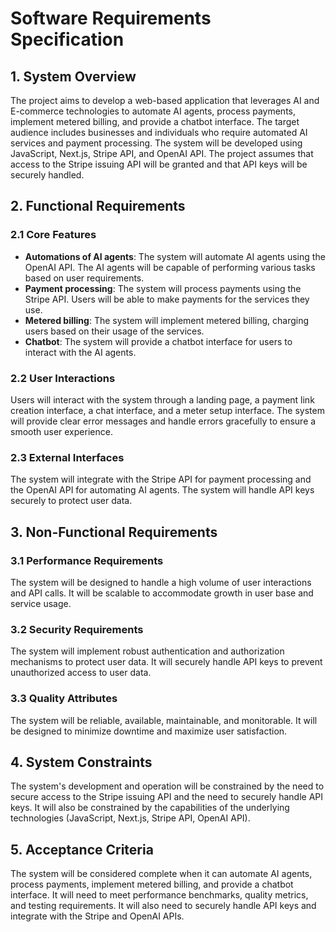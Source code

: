 # Software Requirements Specification

## 1. System Overview
The project aims to develop a web-based application that leverages AI and E-commerce technologies to automate AI agents, process payments, implement metered billing, and provide a chatbot interface. The target audience includes businesses and individuals who require automated AI services and payment processing. The system will be developed using JavaScript, Next.js, Stripe API, and OpenAI API. The project assumes that access to the Stripe issuing API will be granted and that API keys will be securely handled.

## 2. Functional Requirements
### 2.1 Core Features
- **Automations of AI agents**: The system will automate AI agents using the OpenAI API. The AI agents will be capable of performing various tasks based on user requirements.
- **Payment processing**: The system will process payments using the Stripe API. Users will be able to make payments for the services they use.
- **Metered billing**: The system will implement metered billing, charging users based on their usage of the services.
- **Chatbot**: The system will provide a chatbot interface for users to interact with the AI agents.

### 2.2 User Interactions
Users will interact with the system through a landing page, a payment link creation interface, a chat interface, and a meter setup interface. The system will provide clear error messages and handle errors gracefully to ensure a smooth user experience.

### 2.3 External Interfaces
The system will integrate with the Stripe API for payment processing and the OpenAI API for automating AI agents. The system will handle API keys securely to protect user data.

## 3. Non-Functional Requirements
### 3.1 Performance Requirements
The system will be designed to handle a high volume of user interactions and API calls. It will be scalable to accommodate growth in user base and service usage.

### 3.2 Security Requirements
The system will implement robust authentication and authorization mechanisms to protect user data. It will securely handle API keys to prevent unauthorized access to user data.

### 3.3 Quality Attributes
The system will be reliable, available, maintainable, and monitorable. It will be designed to minimize downtime and maximize user satisfaction.

## 4. System Constraints
The system's development and operation will be constrained by the need to secure access to the Stripe issuing API and the need to securely handle API keys. It will also be constrained by the capabilities of the underlying technologies (JavaScript, Next.js, Stripe API, OpenAI API).

## 5. Acceptance Criteria
The system will be considered complete when it can automate AI agents, process payments, implement metered billing, and provide a chatbot interface. It will need to meet performance benchmarks, quality metrics, and testing requirements. It will also need to securely handle API keys and integrate with the Stripe and OpenAI APIs.